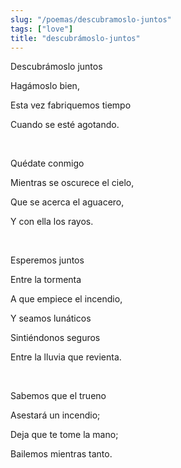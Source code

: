 ```yaml
---
slug: "/poemas/descubramoslo-juntos"
tags: ["love"]
title: "descubrámoslo-juntos"
---
```

Descubrámoslo juntos

Hagámoslo bien,

Esta vez fabriquemos tiempo

Cuando se esté agotando.

&nbsp;

Quédate conmigo

Mientras se oscurece el cielo,

Que se acerca el aguacero,

Y con ella los rayos.

&nbsp;

Esperemos juntos

Entre la tormenta

A que empiece el incendio,

Y seamos lunáticos

Sintiéndonos seguros

Entre la lluvia que revienta.

&nbsp;

Sabemos que el trueno

Asestará un incendio;

Deja que te tome la mano;

Bailemos mientras tanto.